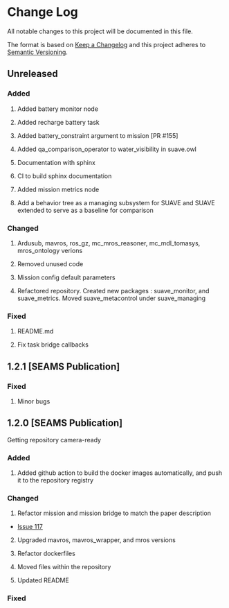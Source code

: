
# Change Log
All notable changes to this project will be documented in this file.

The format is based on [Keep a Changelog](http://keepachangelog.com/)
and this project adheres to [Semantic Versioning](http://semver.org/).

## Unreleased

### Added

1. Added battery monitor node

2. Added recharge battery task

4. Added battery_constraint argument to mission [PR #155]

5. Added qa_comparison_operator to water_visibility in suave.owl

6. Documentation with sphinx

7. CI to build sphinx documentation

8. Added mission metrics node

9. Add a behavior tree as a managing subsystem for SUAVE and SUAVE extended to serve as a baseline for comparison

### Changed

1. Ardusub, mavros, ros_gz, mc_mros_reasoner, mc_mdl_tomasys, mros_ontology verions

2. Removed unused code

3. Mission config default parameters

4. Refactored repository. Created new packages : suave_monitor, and suave_metrics. Moved suave_metacontrol under suave_managing

### Fixed

1. README.md

2. Fix task bridge callbacks

## 1.2.1 [SEAMS Publication]

### Fixed

1. Minor bugs

## 1.2.0 [SEAMS Publication]

Getting repository camera-ready

### Added

1. Added github action to build the docker images automatically, and push it to the repository registry

### Changed

1. Refactor mission and mission bridge to match the paper description
  * [Issue 117](https://github.com/kas-lab/suave/issues/117)


2. Upgraded mavros, mavros_wrapper, and mros versions

3. Refactor dockerfiles

4. Moved files within the repository

5. Updated README

### Fixed
